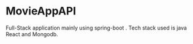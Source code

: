 # MovieAppAPI
Full-Stack application mainly using spring-boot .
Tech stack used is java React and Mongodb.
